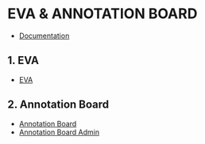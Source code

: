 # EVA & ANNOTATION BOARD

- [Documentation](/docs/README.md)

## 1. EVA
- [EVA](#)

## 2. Annotation Board
- [Annotation Board](#)
- [Annotation Board Admin](#)
